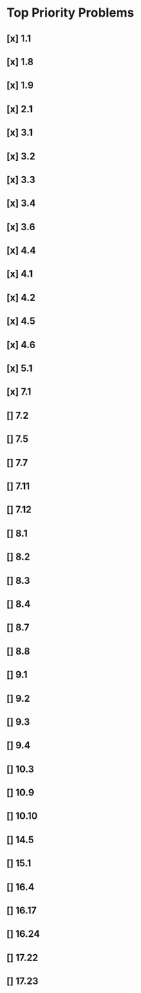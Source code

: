 # Top Priority Problems
## [x] 1.1
## [x] 1.8
## [x] 1.9
## [x] 2.1
## [x] 3.1
## [x] 3.2
## [x] 3.3
## [x] 3.4
## [x] 3.6
## [x] 4.4
## [x] 4.1
## [x] 4.2
## [x] 4.5
## [x] 4.6
## [x] 5.1
## [x] 7.1
## [] 7.2
## [] 7.5
## [] 7.7
## [] 7.11
## [] 7.12
## [] 8.1
## [] 8.2
## [] 8.3
## [] 8.4
## [] 8.7
## [] 8.8
## [] 9.1
## [] 9.2
## [] 9.3
## [] 9.4
## [] 10.3
## [] 10.9
## [] 10.10
## [] 14.5
## [] 15.1
## [] 16.4
## [] 16.17
## [] 16.24
## [] 17.22
## [] 17.23
